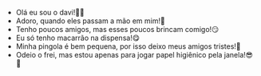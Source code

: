 - Olá eu sou o davi!🤦‍♂️
- Adoro, quando eles passam a mão em mim!🤤
- Tenho poucos amigos, mas esses poucos brincam comigo!😏
- Eu só tenho macarrão na dispensa!😋
- Minha pingola é bem pequena, por isso deixo meus amigos tristes!🥺
- Odeio o frei, mas estou apenas para jogar papel higiênico pela janela!😎🤭




























